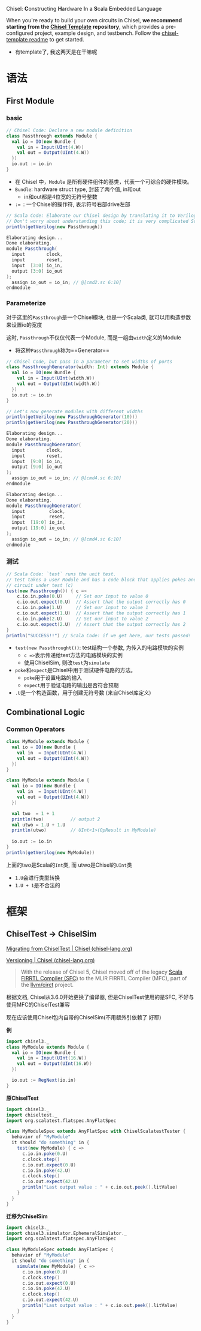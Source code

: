 Chisel: **C**onstructing **H**ardware **I**n a **S**cala **E**mbedded **L**anguage

When you're ready to build your own circuits in Chisel, **we recommend starting from the [Chisel Template](https://github.com/chipsalliance/chisel-template) repository**, which provides a pre-configured project, example design, and testbench. Follow the [chisel-template readme](https://github.com/chipsalliance/chisel-template) to get started.

- 有template了, 我这两天是在干嘛呢

# 语法

## First Module

### basic

```scala
// Chisel Code: Declare a new module definition
class Passthrough extends Module {
  val io = IO(new Bundle {
    val in = Input(UInt(4.W))
    val out = Output(UInt(4.W))
  })
  io.out := io.in
}
```

- 在 Chisel 中，`Module` 是所有硬件组件的基类，代表一个可综合的硬件模块。
- `Bundle`: hardware struct type, 封装了两个值, in和out
  - in和out都是4位宽的无符号整数
- `:= `: 一个Chisel的操作符, 表示符号右部drive左部

```scala
// Scala Code: Elaborate our Chisel design by translating it to Verilog
// Don't worry about understanding this code; it is very complicated Scala
println(getVerilog(new Passthrough))

Elaborating design...
Done elaborating.
module Passthrough(
  input        clock,
  input        reset,
  input  [3:0] io_in,
  output [3:0] io_out
);
  assign io_out = io_in; // @[cmd2.sc 6:10]
endmodule
```

### Parameterize

对于这里的`Passthrough`是一个Chisel模块, 也是一个Scala类, 就可以用构造参数来设置io的宽度

这时, `Passthrough`不仅仅代表一个Module, 而是一组由`width`定义的Module

- 将这种`Passthrough`称为==Generator==

```scala
// Chisel Code, but pass in a parameter to set widths of ports
class PassthroughGenerator(width: Int) extends Module { 
  val io = IO(new Bundle {
    val in = Input(UInt(width.W))
    val out = Output(UInt(width.W))
  })
  io.out := io.in
}

// Let's now generate modules with different widths
println(getVerilog(new PassthroughGenerator(10)))
println(getVerilog(new PassthroughGenerator(20)))

Elaborating design...
Done elaborating.
module PassthroughGenerator(
  input        clock,
  input        reset,
  input  [9:0] io_in,
  output [9:0] io_out
);
  assign io_out = io_in; // @[cmd4.sc 6:10]
endmodule

Elaborating design...
Done elaborating.
module PassthroughGenerator(
  input         clock,
  input         reset,
  input  [19:0] io_in,
  output [19:0] io_out
);
  assign io_out = io_in; // @[cmd4.sc 6:10]
endmodule

```

### 测试

```scala
// Scala Code: `test` runs the unit test. 
// test takes a user Module and has a code block that applies pokes and expects to the 
// circuit under test (c)
test(new Passthrough()) { c =>
    c.io.in.poke(0.U)     // Set our input to value 0
    c.io.out.expect(0.U)  // Assert that the output correctly has 0
    c.io.in.poke(1.U)     // Set our input to value 1
    c.io.out.expect(1.U)  // Assert that the output correctly has 1
    c.io.in.poke(2.U)     // Set our input to value 2
    c.io.out.expect(2.U)  // Assert that the output correctly has 2
}
println("SUCCESS!!") // Scala Code: if we get here, our tests passed!
```

- `test(new Passthrought())`: test结构一个参数, 为传入的电路模块的实例
  - `c =>`表示传递给test方法的电路模块的实例
  - 使用ChiselSim, 则改`test`为`simulate`
- `poke`和`expect`是Chisel中用于测试硬件电路的方法。
  - `poke`用于设置电路的输入
  - `expect`用于验证电路的输出是否符合预期
- `.U`是一个构造函数，用于创建无符号数 (来自Chisel库定义)

## Combinational Logic

### Common Operators

```scala
class MyModule extends Module {
  val io = IO(new Bundle {
    val in  = Input(UInt(4.W))
    val out = Output(UInt(4.W))
  })
}

class MyModule extends Module {
  val io = IO(new Bundle {
    val in  = Input(UInt(4.W))
    val out = Output(UInt(4.W))
  })

  val two  = 1 + 1 
  println(two)			// output 2
  val utwo = 1.U + 1.U
  println(utwo) 		// UInt<1>(OpResult in MyModule)
  
  io.out := io.in
}
println(getVerilog(new MyModule))


```

上面的two是Scala的`Int`类, 而 utwo是Chisel的`UInt`类

- `1.U`会进行类型转换
- `1.U + 1`是不合法的











# 框架

## ChiselTest → ChiselSim

[Migrating from ChiselTest | Chisel (chisel-lang.org)](https://www.chisel-lang.org/docs/appendix/migrating-from-chiseltest)

[Versioning | Chisel (chisel-lang.org)](https://www.chisel-lang.org/docs/appendix/versioning)

> With the release of Chisel 5, Chisel moved off of the legacy [Scala FIRRTL Compiler (SFC)](https://github.com/chipsalliance/firrtl) to the MLIR FIRRTL Compiler (MFC), part of the [llvm/circt](https://github.com/llvm/circt) project.

根据文档, Chisel从3.6.0开始更换了编译器, 但是ChiselTest使用的是SFC, 不好与使用MFC的ChiselTest兼容

现在应该使用Chisel包内自带的ChiselSim(不用额外引依赖了 好耶)

**例**

```scala
import chisel3._
class MyModule extends Module {
  val io = IO(new Bundle {
    val in = Input(UInt(16.W))
    val out = Output(UInt(16.W))
  })

  io.out := RegNext(io.in)
}
```

**原ChiselTest**

```scala
import chisel3._
import chiseltest._
import org.scalatest.flatspec.AnyFlatSpec

class MyModuleSpec extends AnyFlatSpec with ChiselScalatestTester {
  behavior of "MyModule"
  it should "do something" in {
    test(new MyModule) { c =>
      c.io.in.poke(0.U)
      c.clock.step()
      c.io.out.expect(0.U)
      c.io.in.poke(42.U)
      c.clock.step()
      c.io.out.expect(42.U)
      println("Last output value : " + c.io.out.peek().litValue)
    }
  }
}
```

**迁移为ChiselSim**

```scala
import chisel3._
import chisel3.simulator.EphemeralSimulator._
import org.scalatest.flatspec.AnyFlatSpec

class MyModuleSpec extends AnyFlatSpec {
  behavior of "MyModule"
  it should "do something" in {
    simulate(new MyModule) { c =>
      c.io.in.poke(0.U)
      c.clock.step()
      c.io.out.expect(0.U)
      c.io.in.poke(42.U)
      c.clock.step()
      c.io.out.expect(42.U)
      println("Last output value : " + c.io.out.peek().litValue)
    }
  }
}
```

